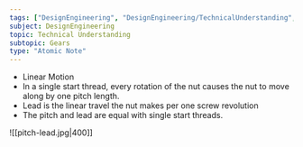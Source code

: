 ```yaml
---
tags: ["DesignEngineering", "DesignEngineering/TechnicalUnderstanding", "DesignEngineering/TechnicalUnderstanding/Gears"]
subject: DesignEngineering
topic: Technical Understanding
subtopic: Gears
type: "Atomic Note"
---
```


 - Linear Motion
 - In a single start thread, every rotation of the nut causes the nut to move along by one pitch length.
 - Lead is the linear travel the nut makes per one screw revolution
 - The pitch and lead are equal with single start threads.

![[pitch-lead.jpg|400]]